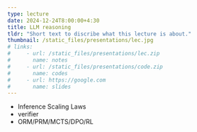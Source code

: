```yaml
---
type: lecture
date: 2024-12-24T8:00:00+4:30
title: LLM reasoning
tldr: "Short text to discribe what this lecture is about."
thumbnail: /static_files/presentations/lec.jpg
# links: 
#     - url: /static_files/presentations/lec.zip
#       name: notes
#     - url: /static_files/presentations/code.zip
#       name: codes
#     - url: https://google.com
#       name: slides
---
```

* Inference Scaling Laws
* verifier
* ORM/PRM/MCTS/DPO/RL

<!-- **Suggested Readings:** -->
<!-- - [Readings 1](http://example.com)
- [Readings 2](http://example.com) -->
